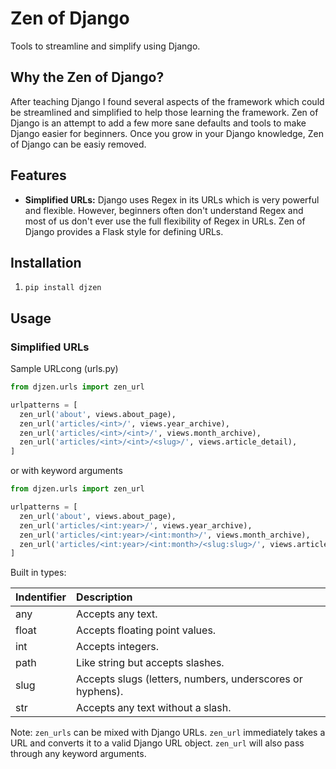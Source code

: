 # Zen of Django

Tools to streamline and simplify using Django.

## Why the Zen of Django?

After teaching Django I found several aspects of the framework which could be streamlined and simplified to help those learning the framework. Zen of Django is an attempt to add a few more sane defaults and tools to make Django easier for beginners. Once you grow in your Django knowledge, Zen of Django can be easiy removed.

## Features

- **Simplified URLs:** Django uses Regex in its URLs which is very powerful and flexible. However, beginners often don't understand Regex and most of us don't ever use the full flexibility of Regex in URLs. Zen of Django provides a Flask style for defining URLs.

## Installation

1. `pip install djzen`

## Usage

### Simplified URLs

Sample URLcong (urls.py)

```python
from djzen.urls import zen_url

urlpatterns = [
  zen_url('about', views.about_page),
  zen_url('articles/<int>/', views.year_archive),
  zen_url('articles/<int>/<int>/', views.month_archive),
  zen_url('articles/<int>/<int>/<slug>/', views.article_detail),
]
```

or with keyword  arguments

```python
from djzen.urls import zen_url

urlpatterns = [
  zen_url('about', views.about_page),
  zen_url('articles/<int:year>/', views.year_archive),
  zen_url('articles/<int:year>/<int:month>/', views.month_archive),
  zen_url('articles/<int:year>/<int:month>/<slug:slug>/', views.article_detail),
]
```

Built in types:

| Indentifier  | Description                                                |
| :----------- | :--------------------------------------------------------- |
| any          | Accepts any text.                                          |
| float        | Accepts floating point values.                             |
| int          | Accepts integers.                                          |
| path         | Like string but accepts slashes.                           |
| slug         | Accepts slugs (letters, numbers, underscores or hyphens).  |
| str          | Accepts any text without a slash.                          |

Note: `zen_urls` can be mixed with Django URLs. `zen_url` immediately takes a
URL and converts it to a valid Django URL object. `zen_url` will also pass
through any keyword arguments.

